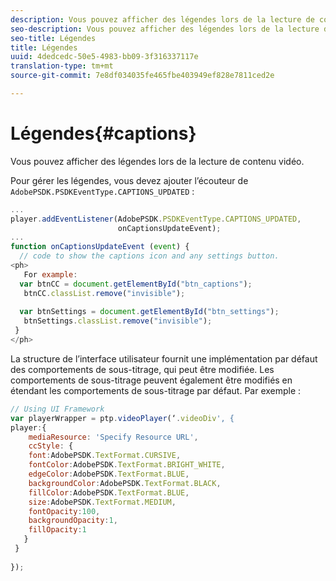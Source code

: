 ```yaml
---
description: Vous pouvez afficher des légendes lors de la lecture de contenu vidéo.
seo-description: Vous pouvez afficher des légendes lors de la lecture de contenu vidéo.
seo-title: Légendes
title: Légendes
uuid: 4dedcedc-50e5-4983-bb09-3f316337117e
translation-type: tm+mt
source-git-commit: 7e8df034035fe465fbe403949ef828e7811ced2e

---
```



# Légendes{#captions}

Vous pouvez afficher des légendes lors de la lecture de contenu vidéo.

Pour gérer les légendes, vous devez ajouter l’écouteur de  `AdobePSDK.PSDKEventType.CAPTIONS_UPDATED` :

```js
... 
player.addEventListener(AdobePSDK.PSDKEventType.CAPTIONS_UPDATED,  
                        onCaptionsUpdateEvent); 
... 
function onCaptionsUpdateEvent (event) { 
  // code to show the captions icon and any settings button. 
<ph>
   For example: 
  var btnCC = document.getElementById("btn_captions"); 
   btnCC.classList.remove("invisible"); 
   
  var btnSettings = document.getElementById("btn_settings"); 
   btnSettings.classList.remove("invisible"); 
 } 
</ph>
```

La structure de l’interface utilisateur fournit une implémentation par défaut des comportements de sous-titrage, qui peut être modifiée. Les comportements de sous-titrage peuvent également être modifiés en étendant les comportements de sous-titrage par défaut. Par exemple :

```js
// Using UI Framework 
var playerWrapper = ptp.videoPlayer(‘.videoDiv', { 
player:{ 
    mediaResource: 'Specify Resource URL', 
    ccStyle: { 
    font:AdobePSDK.TextFormat.CURSIVE, 
    fontColor:AdobePSDK.TextFormat.BRIGHT_WHITE, 
    edgeColor:AdobePSDK.TextFormat.BLUE, 
    backgroundColor:AdobePSDK.TextFormat.BLACK, 
    fillColor:AdobePSDK.TextFormat.BLUE, 
    size:AdobePSDK.TextFormat.MEDIUM, 
    fontOpacity:100, 
    backgroundOpacity:1, 
    fillOpacity:1 
   } 
 } 
 
}); 
```

